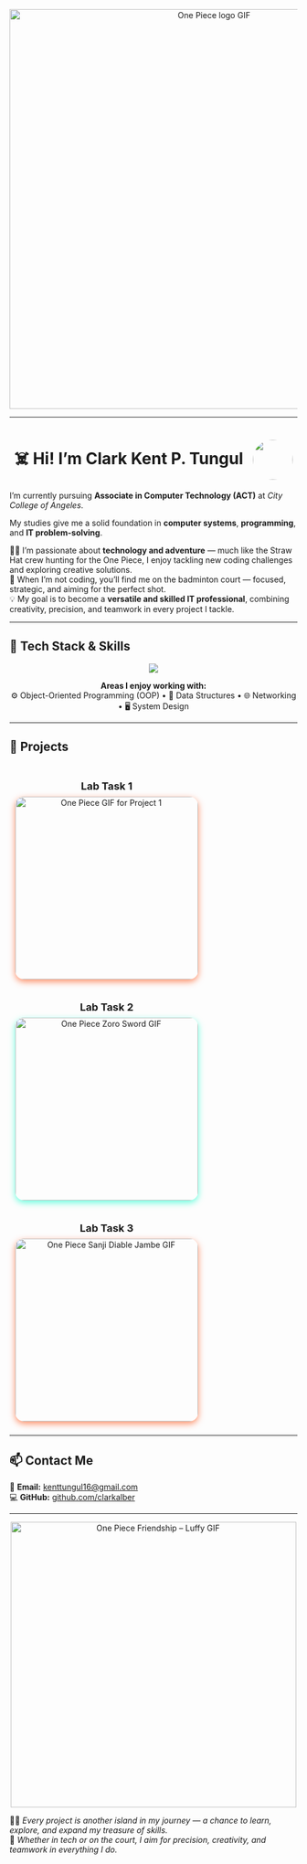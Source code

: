 <!-- HEADER -->
<p align="center">
  <img src="https://media.giphy.com/media/D0jGorbyCnZyE/giphy.gif" width="700" alt="One Piece logo GIF" />
</p>

---

<h1 align="center">
  ☠️ Hi! I’m <b>Clark Kent P. Tungul</b>
  <img src="clarkkent.png" width="70" style="border-radius:50%; vertical-align:middle; margin-left:10px;" />
</h1>

I’m currently pursuing **Associate in Computer Technology (ACT)** at *City College of Angeles*.

My studies give me a solid foundation in **computer systems**, **programming**, and **IT problem-solving**.

🏴‍☠️ I’m passionate about **technology and adventure** — much like the Straw Hat crew hunting for the One Piece, I enjoy tackling new coding challenges and exploring creative solutions.  
🏸 When I’m not coding, you’ll find me on the badminton court — focused, strategic, and aiming for the perfect shot.  
💡 My goal is to become a **versatile and skilled IT professional**, combining creativity, precision, and teamwork in every project I tackle.

---

## 🧰 Tech Stack & Skills
<p align="center">
  <img src="https://skillicons.dev/icons?i=java,python,javascript,html,css,git,github,vscode,netbeans&theme=light" />
</p>

<p align="center">
  <b>Areas I enjoy working with:</b><br>
  ⚙️ Object-Oriented Programming (OOP) • 🧮 Data Structures • 🌐 Networking • 🖥️ System Design
</p>

---

## 💼 Projects
<p align="center">


<!-- Lab Task 1 -->
<div style="display:inline-block; text-align:center; margin:10px;">
  <p style="font-size:18px; font-weight:bold; margin-bottom:8px;">Lab Task 1</p>
  <a href="https://drive.google.com/file/d/1yCFZukKCL6AUPMKuLfrzBFaRyLrVHDXY/view?usp=drivesdk" target="_blank">
    <img src="https://media.giphy.com/media/cpkQpkVFOOoNi/giphy.gif"
         width="320"
         alt="One Piece GIF for Project 1"
         style="border-radius:15px; box-shadow:0 4px 12px rgba(255, 69, 0, 0.6);">
  </a>
</div>

<!-- Lab Task 2 -->
<div style="display:inline-block; text-align:center; margin:10px;">
  <p style="font-size:18px; font-weight:bold; margin-bottom:8px;">Lab Task 2</p>
  <a href="https://drive.google.com/file/d/1l0crNYxACouo3gvhsblNfZtuqFYpGOJg/view?usp=drivesdk" target="_blank">
    <img src="https://media.giphy.com/media/4OV1bLOIWwIXRxpXlN/giphy.gif"
         width="320"
         alt="One Piece Zoro Sword GIF"
         style="border-radius:15px; box-shadow:0 4px 12px rgba(0, 255, 200, 0.6);">
  </a>
</div>

<!-- Lab Task 3 -->
<div style="display:inline-block; text-align:center; margin:10px;">
  <p style="font-size:18px; font-weight:bold; margin-bottom:8px;">Lab Task 3</p>
  <a href="https://drive.google.com/file/d/1yCFZukKCL6AUPMKuLfrzBFaRyLrVHDXY/view?usp=drivesdk" target="_blank">
    <img src="https://media.giphy.com/media/RuRd67S6IfDEI/giphy.gif"
         width="320"
         alt="One Piece Sanji Diable Jambe GIF"
         style="border-radius:15px; box-shadow:0 4px 12px rgba(255, 69, 0, 0.6);">
  </a>
</div>

</p>

---

## 📫 Contact Me
📧 **Email:** [kenttungul16@gmail.com](mailto:kenttungul16@gmail.com)  
💻 **GitHub:** [github.com/clarkalber](https://github.com/clarkalber)

---

<p align="center">
  <img src="https://media.giphy.com/media/kprByMkudw8s8/giphy.gif" 
       width="500" 
       alt="One Piece Friendship – Luffy GIF"/>
</p>

🏴‍☠️ *Every project is another island in my journey — a chance to learn, explore, and expand my treasure of skills.*  
🏸 *Whether in tech or on the court, I aim for precision, creativity, and teamwork in everything I do.*
